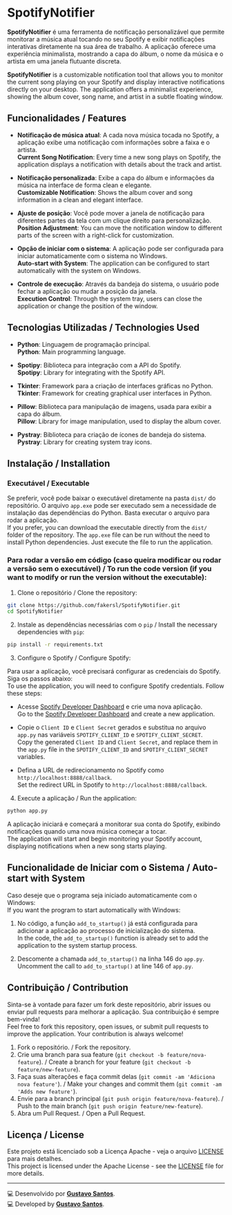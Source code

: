 # SpotifyNotifier

**SpotifyNotifier** é uma ferramenta de notificação personalizável que permite monitorar a música atual tocando no seu Spotify e exibir notificações interativas diretamente na sua área de trabalho. A aplicação oferece uma experiência minimalista, mostrando a capa do álbum, o nome da música e o artista em uma janela flutuante discreta.

**SpotifyNotifier** is a customizable notification tool that allows you to monitor the current song playing on your Spotify and display interactive notifications directly on your desktop. The application offers a minimalist experience, showing the album cover, song name, and artist in a subtle floating window.

## Funcionalidades / Features

- **Notificação de música atual**: A cada nova música tocada no Spotify, a aplicação exibe uma notificação com informações sobre a faixa e o artista.  
  **Current Song Notification**: Every time a new song plays on Spotify, the application displays a notification with details about the track and artist.
  
- **Notificação personalizada**: Exibe a capa do álbum e informações da música na interface de forma clean e elegante.  
  **Customizable Notification**: Shows the album cover and song information in a clean and elegant interface.
  
- **Ajuste de posição**: Você pode mover a janela de notificação para diferentes partes da tela com um clique direito para personalização.  
  **Position Adjustment**: You can move the notification window to different parts of the screen with a right-click for customization.
  
- **Opção de iniciar com o sistema**: A aplicação pode ser configurada para iniciar automaticamente com o sistema no Windows.  
  **Auto-start with System**: The application can be configured to start automatically with the system on Windows.
  
- **Controle de execução**: Através da bandeja do sistema, o usuário pode fechar a aplicação ou mudar a posição da janela.  
  **Execution Control**: Through the system tray, users can close the application or change the position of the window.

## Tecnologias Utilizadas / Technologies Used

- **Python**: Linguagem de programação principal.  
  **Python**: Main programming language.
  
- **Spotipy**: Biblioteca para integração com a API do Spotify.  
  **Spotipy**: Library for integrating with the Spotify API.
  
- **Tkinter**: Framework para a criação de interfaces gráficas no Python.  
  **Tkinter**: Framework for creating graphical user interfaces in Python.
  
- **Pillow**: Biblioteca para manipulação de imagens, usada para exibir a capa do álbum.  
  **Pillow**: Library for image manipulation, used to display the album cover.
  
- **Pystray**: Biblioteca para criação de ícones de bandeja do sistema.  
  **Pystray**: Library for creating system tray icons.

## Instalação / Installation

### Executável / Executable

Se preferir, você pode baixar o executável diretamente na pasta `dist/` do repositório. O arquivo `app.exe` pode ser executado sem a necessidade de instalação das dependências do Python. Basta executar o arquivo para rodar a aplicação.  
If you prefer, you can download the executable directly from the `dist/` folder of the repository. The `app.exe` file can be run without the need to install Python dependencies. Just execute the file to run the application.

### Para rodar a versão em código (caso queira modificar ou rodar a versão sem o executável) / To run the code version (if you want to modify or run the version without the executable):

1. Clone o repositório / Clone the repository:

```bash
git clone https://github.com/fakersl/SpotifyNotifier.git
cd SpotifyNotifier
```

2. Instale as dependências necessárias com o `pip` / Install the necessary dependencies with `pip`:

```bash
pip install -r requirements.txt
```

3. Configure o Spotify / Configure Spotify:

Para usar a aplicação, você precisará configurar as credenciais do Spotify. Siga os passos abaixo:  
To use the application, you will need to configure Spotify credentials. Follow these steps:

- Acesse [Spotify Developer Dashboard](https://developer.spotify.com/dashboard/applications) e crie uma nova aplicação.  
  Go to the [Spotify Developer Dashboard](https://developer.spotify.com/dashboard/applications) and create a new application.
  
- Copie o `Client ID` e `Client Secret` gerados e substitua no arquivo `app.py` nas variáveis `SPOTIFY_CLIENT_ID` e `SPOTIFY_CLIENT_SECRET`.  
  Copy the generated `Client ID` and `Client Secret`, and replace them in the `app.py` file in the `SPOTIFY_CLIENT_ID` and `SPOTIFY_CLIENT_SECRET` variables.
  
- Defina a URL de redirecionamento no Spotify como `http://localhost:8888/callback`.  
  Set the redirect URL in Spotify to `http://localhost:8888/callback`.

4. Execute a aplicação / Run the application:

```bash
python app.py
```

A aplicação iniciará e começará a monitorar sua conta do Spotify, exibindo notificações quando uma nova música começar a tocar.  
The application will start and begin monitoring your Spotify account, displaying notifications when a new song starts playing.

## Funcionalidade de Iniciar com o Sistema / Auto-start with System

Caso deseje que o programa seja iniciado automaticamente com o Windows:  
If you want the program to start automatically with Windows:

1. No código, a função `add_to_startup()` já está configurada para adicionar a aplicação ao processo de inicialização do sistema.  
   In the code, the `add_to_startup()` function is already set to add the application to the system startup process.
   
2. Descomente a chamada `add_to_startup()` na linha 146 do `app.py`.  
   Uncomment the call to `add_to_startup()` at line 146 of `app.py`.

## Contribuição / Contribution

Sinta-se à vontade para fazer um fork deste repositório, abrir issues ou enviar pull requests para melhorar a aplicação. Sua contribuição é sempre bem-vinda!  
Feel free to fork this repository, open issues, or submit pull requests to improve the application. Your contribution is always welcome!

1. Fork o repositório. / Fork the repository.
2. Crie uma branch para sua feature (`git checkout -b feature/nova-feature`). / Create a branch for your feature (`git checkout -b feature/new-feature`).
3. Faça suas alterações e faça commit delas (`git commit -am 'Adiciona nova feature'`). / Make your changes and commit them (`git commit -am 'Adds new feature'`).
4. Envie para a branch principal (`git push origin feature/nova-feature`). / Push to the main branch (`git push origin feature/new-feature`).
5. Abra um Pull Request. / Open a Pull Request.

## Licença / License

Este projeto está licenciado sob a Licença Apache - veja o arquivo [LICENSE](LICENSE) para mais detalhes.  
This project is licensed under the Apache License - see the [LICENSE](LICENSE) file for more details.

---

💻 Desenvolvido por **[Gustavo Santos](https://github.com/fakersl)**.  
💻 Developed by **[Gustavo Santos](https://github.com/fakersl)**.
